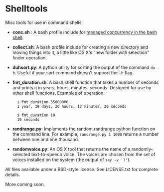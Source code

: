 # Shelltools

Misc tools for use in command shells.

- **conc.sh** : A bash profile include for [managed concurrency in the bash shell](http://galvanist.com/post/51134915590/managed-concurrency-in-the-bash-shell).
- **collect.sh**: A bash profile include for creating a new directory and moving things into it, a little like OS X's "new folder with selection" finder operation.
- **duhsort.py**: A python utility for sorting the output of the command `du -h`. Useful if your sort command doesn't support the `-h` flag.
- **fmt_duration.sh**: A bash shell function that takes a number of seconds and prints it in years, hours, minutes, seconds. Designed for use by other shell functions. Examples of operation:

		$ fmt_duration 35000000
		1 year, 39 days, 20 hours, 13 minutes, 20 seconds

		$ fmt_duration 10
		10 seconds

- **randrange.py**: Implements the random.randrange python function on the command line. For example, `randrange.py 1 1000` returns a number between one and one thousand.
- **randomvoice.py**: An OS X tool that returns the name of a randomly-selected text-to-speech voice. The voices are chosen from the set of voices installed on the system (the output of `say -v '?'`). 

All files available under a BSD-style license. See LICENSE.txt for complete details.

More coming soon.